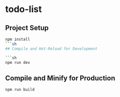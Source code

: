 # todo-list


## Project Setup

```sh
npm install
```sh
## Compile and Hot-Reload for Development

```sh
npm run dev
```

## Compile and Minify for Production

```sh
npm run build
```
